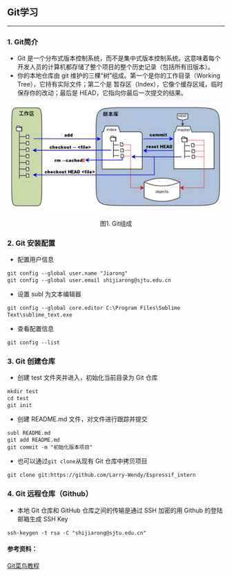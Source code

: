 ## Git学习
---
### 1. Git简介
  * Git 是一个分布式版本控制系统，而不是集中式版本控制系统。这意味着每个开发人员的计算机都存储了整个项目的整个历史记录（包括所有旧版本）。
  * 你的本地仓库由 git 维护的三棵“树”组成。第一个是你的工作目录（Working Tree），它持有实际文件；第二个是 暂存区（Index），它像个缓存区域，临时保存你的改动；最后是 HEAD，它指向你最后一次提交的结果。
  <div align=center>
  <img src="https://github.com/Larry-Wendy/Espressif_intern/blob/main/fig/git%E7%AE%80%E4%BB%8B.PNG" width="600" id="图片名称" />
  </div>
  <p align="center">
  图1. Git组成
  </p>
 
### 2. Git 安装配置
  * 配置用户信息
  ```
  git config --global user.name "Jiarong"
  git config --global user.email shijiarong@sjtu.edu.cn
  ```
  * 设置 subl 为文本编辑器
  ```
  git config --global core.editor C:\Program Files\Sublime Text\sublime_text.exe
  ```
  * 查看配置信息
  ```
  git config --list
  ```

### 3. Git 创建仓库
  * 创建 test 文件夹并进入，初始化当前目录为 Git 仓库
  ```
  mkdir test
  cd test
  git init
  ```
  * 创建 README.md 文件，对文件进行跟踪并提交
  ```
  subl README.md
  git add README.md
  git commit -m "初始化版本项目"
  ```
  * 也可以通过`git clone`从现有 Git 仓库中拷贝项目
  ```
  git clone git:https://github.com/Larry-Wendy/Espressif_intern
  ```

### 4. Git 远程仓库（Github）
  * 本地 Git 仓库和 GitHub 仓库之间的传输是通过 SSH 加密的用 Github 的登陆邮箱生成 SSH Key
  ```
  ssh-keygen -t rsa -C "shijiarong@sjtu.edu.cn"
  ```

#### 参考资料：
<a href="https://www.runoob.com/git/git-remote-repo.html" target="_blank">Git菜鸟教程</a>

